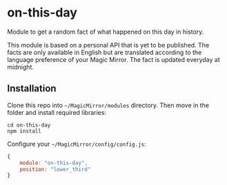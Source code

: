 # on-this-day

Module to get a random fact of what happened on this day in history.

This module is based on a personal API that is yet to be published.
The facts are only available in English but are translated according to the language preference of your Magic Mirror.
The fact is updated everyday at midnight.

## Installation

Clone this repo into `~/MagicMirror/modules` directory. Then move in the folder and install required libraries:

```
cd on-this-day
npm install
```

Configure your `~/MagicMirror/config/config.js`:

```js
{
    module: "on-this-day",
    position: "lower_third"
}
```
